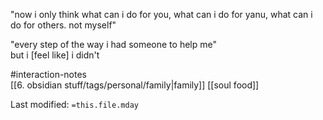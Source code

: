 "now i only think what can i do for you, what can i do for yanu, what can i do for others. not myself"  
  
"every step of the way i had someone to help me"  
but i \[feel like\] i didn't


#interaction-notes   
[[6. obsidian stuff/tags/personal/family|family]]
[[soul food]]

Last modified: `=this.file.mday`



